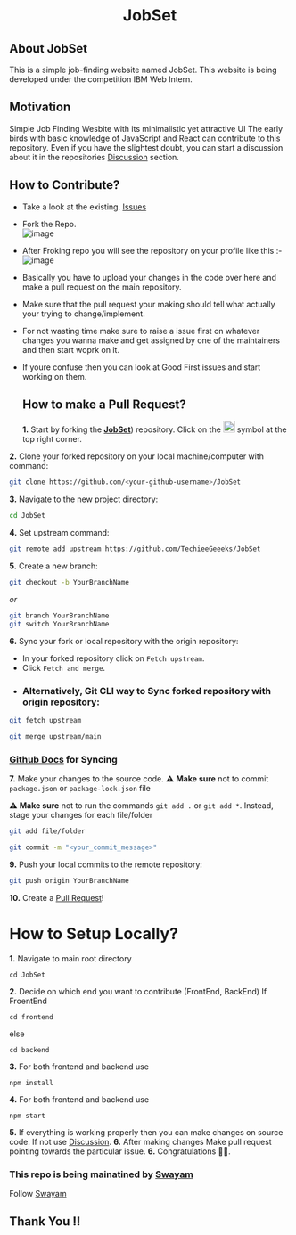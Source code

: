 # <p align = "center"> JobSet </p>

##  About JobSet
This is a simple job-finding website named JobSet. This website is being developed under the competition IBM Web Intern.
## Motivation 
Simple Job Finding Wesbite with its minimalistic yet attractive UI The early birds with basic knowledge of JavaScript and React can contribute to this repository.
Even if you have the slightest doubt, you can start a discussion about it in the repositories <a href="https://github.com/TechieeGeeeks/JobSet/discussions">Discussion</a> section.
## How to Contribute?
- Take a look at the existing. [Issues](https://github.com/TechieeGeeeks/JobSet/issues)
- Fork the Repo.<br> ![image](https://github.com/TechieeGeeeks/JobSet/assets/99035115/bfa91769-3e76-4c17-a065-547d8225d694)
- After Froking repo you will see the repository on your profile like this :-<br> ![image](https://github.com/TechieeGeeeks/JobSet/assets/99035115/322304b2-dbbf-4256-bd06-144d180d5ae1)
- Basically you have to upload your changes in the code over here and make a pull request on the main repository.
- Make sure that the pull request your making should tell what actually your trying to change/implement.
- For not wasting time make sure to raise a issue first on whatever changes you wanna make and get assigned by one of the maintainers and then start woprk on it.
- If youre confuse then you can look at Good First issues and start working on them.

  ## How to make a Pull Request?
  **1.** Start by forking the [**JobSet**](https://github.com/TechieeGeeeks/JobSet)) repository. Click on the <a href="[https://github.com/Vikash-8090-Yadav/Future.WebNet/fork](https://github.com/TechieeGeeeks/JobSet/fork)"><img src="https://i.imgur.com/G4z1kEe.png" height="21" width="21"></a> symbol at the top right corner.
  
**2.** Clone your forked repository on your local machine/computer with command:

```bash
git clone https://github.com/<your-github-username>/JobSet
```

**3.** Navigate to the new project directory:

```bash
cd JobSet
```
**4.** Set upstream command:

```bash
git remote add upstream https://github.com/TechieeGeeeks/JobSet
```
**5.** Create a new branch:

```bash
git checkout -b YourBranchName
```
<i>or</i>
```bash
git branch YourBranchName
git switch YourBranchName
``` 
**6.** Sync your fork or local repository with the origin repository:

- In your forked repository click on `Fetch upstream`.
- Click `Fetch and merge`.
- ### Alternatively, Git CLI way to Sync forked repository with origin repository:

```bash
git fetch upstream
```

```bash
git merge upstream/main
```
### [Github Docs](https://docs.github.com/en/github/collaborating-with-pull-requests/addressing-merge-conflicts/resolving-a-merge-conflict-on-github) for Syncing
**7.** Make your changes to the source code.
⚠️ **Make sure** not to commit `package.json` or `package-lock.json` file

⚠️ **Make sure** not to run the commands ```git add .``` or ```git add *```. Instead, stage your changes for each file/folder

```bash
git add file/folder
```

```bash
git commit -m "<your_commit_message>"
```

**9.** Push your local commits to the remote repository:

```bash
git push origin YourBranchName
```
**10.** Create a [Pull Request](https://help.github.com/en/github/collaborating-with-issues-and-pull-requests/creating-a-pull-request)!

# How to Setup Locally?
**1.** Navigate to main root directory
```
cd JobSet
```
**2.** Decide on which end you want to contribute (FrontEnd, BackEnd)
If FroentEnd
```
cd frontend
```
else
```
cd backend
```
**3.** 
For both frontend and backend use 
```
npm install
```
**4.** 
For both frontend and backend use 
```
npm start
```
**5.** 
If everything is working properly then you can make changes on source code. If not use  <a href="https://github.com/TechieeGeeeks/JobSet/discussions">Discussion</a>.
**6.** 
After making changes Make pull request pointing towards the particular issue.
**6.** 
Congratulations 🙌🏼.

### This repo is being mainatined by <a href="https://github.com/DevSwayam">Swayam</a>
Follow <a href="https://github.com/DevSwayam">Swayam</a>

## Thank You !!
